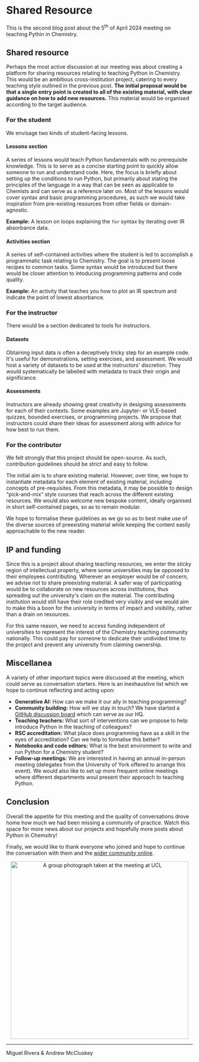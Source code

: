 # Shared Resource

This is the second blog post about the 5<sup>th</sup> of April 2024 meeting on teaching Pythin in Chemistry.

## Shared resource

Perhaps the most active discussion at our meeting was about creating a platform for sharing resources relating to teaching Python in Chemistry.
This would be an ambitious cross-institution project, catering to every teaching style outlined in the previous post.
**The initial proposal would be that a single entry point is created to all of the existing material, with clear guidance on how to add new resources.**
This material would be organised according to the target audience.

### For the student

We envisage two kinds of student-facing lessons.

#### Lessons section

A series of lessons would teach Python fundamentals with no prerequisite knowledge.
This is to serve as a concise starting point to quickly allow someone to run and understand code.
Here, the focus is briefly about setting up the conditions to run Python, but primarily about stating the principles of the language in a way that can be seen as applicable to Chemists and can serve as a reference later on.
Most of the lessons would cover syntax and basic programming procedures, as such we would take inspiration from pre-existing resources from other fields or domain-agnostic.

**Example:** A lesson on loops explaining the `for` syntax by iterating over IR absorbance data.

#### Activities section

A series of self-contained activities where the student is led to accomplish a programmatic task relating to Chemistry.
The goal is to present loose recipes to common tasks. Some syntax would be introduced but there would be closer attention to intoducing programming patterns and code quality.

**Example:** An activity that teaches you how to plot an IR spectrum and indicate the point of lowest absorbance.

### For the instructor

There would be a section dedicated to tools for instructors.

#### Datasets

Obtaining input data is often a deceptively tricky step for an example code.
It's useful for demonstrations, setting exercises, and assessment.
We would host a variety of datasets to be used at the instructors' discretion.
They would systematically be labelled with metadata to track their origin and significance.

#### Assessments

Instructors are already showing great creativity in designing assessments for each of their contexts.
Some examples are Jupyter- or VLE-based quizzes, bounded exercises, or programming projects.
We propose that instructors could share their ideas for assessment along with advice for how best to run them.

### For the contributor

We felt strongly that this project should be open-source.
As such, contribution guidelines should be strict and easy to follow.

The initial aim is to share existing material.
However, over time, we hope to instantiate metadata for each element of existing material, including concepts of pre-requisites.
From this metadata, it may be possible to design “pick-and-mix” style courses that reach across the different existing resources.
We would also welcome new bespoke content, ideally organised in short self-contained pages, so as to remain modular.

We hope to formalise these guidelines as we go so as to best make use of the diverse sources of preexisting material while keeping the content easily approachable to the new reader.

## IP and funding

Since this is a project about sharing teaching resources, we enter the sticky region of intellectual property, where some universities may be opposed to their employees contributing.
Wherever an employer would be of concern, we advise not to share preexisting material.
A safer way of participating would be to collaborate on new resources across institutions, thus spreading out the university's claim on the material.
The contributing institution would still have their role credited very visibly and we would aim to make this a boon for the university in terms of impact and visibility, rather than a drain on resources.

For this same reason, we need to access funding independent of universities to represent the interest of the Chemistry teaching community nationally.
This could pay for someone to dedicate their undivided time to the project and prevent any university from claiming ownership.

## Miscellanea

A variety of other important topics were discussed at the meeting, which could serve as conversation starters.
Here is an inexhaustive list which we hope to continue reflecting and acting upon:

- **Generative AI:** How can we make it our ally in teaching programming?
- **Community building:** How will we stay in touch?
  We have started a [GitHub discussion board](https://github.com/orgs/pythoninchemistry/discussions) which can serve as our HQ.
- **Teaching teachers:** What sort of interventions can we propose to help introduce Python in the teaching of colleagues?
- **RSC accreditation:** What place does programming have as a skill in the eyes of accreditation? Can we help to formalise this better?
- **Notebooks and code editors:** What is the best environment to write and run Python for a Chemistry student?
- **Follow-up meetings:** We are interested in having an annual in-person meeting (delegates from the University of York offered to arrange this event). 
  We would also like to set up more frequent online meetings where different departments woul present their approach to teaching Python.

## Conclusion

Overall the appetite for this meeting and the quality of conversations drove home how much we had been missing a community of practice.
Watch this space for more news about our projects and hopefully more posts about Python in Chemsitry!

Finally, we would like to thank everyone who joined and hope to continue the conversation with them and the [wider community online](https://github.com/orgs/pythoninchemistry/discussions).
<p align="center">
<img src="./assets/img/group-photo.jpeg" alt="A group photograph taken at the meeting at UCL" width="480" class="center">
</p>

<hr>

Miguel Rivera & Andrew McCluskey
